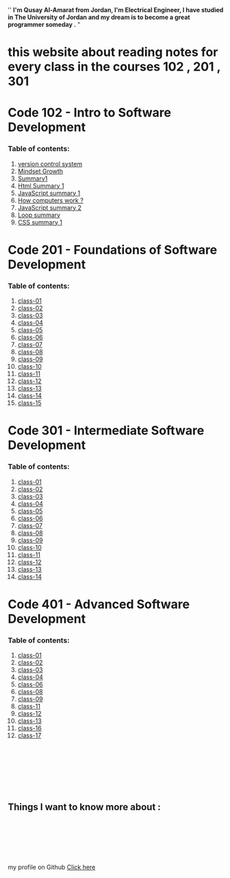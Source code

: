 
''  **I'm Qusay Al-Amarat from Jordan, I'm Electrical Engineer,
I have studied in The University of Jordan 
and my dream is to become a great programmer someday .** "

# this website about reading notes for every class in the courses 102 , 201 , 301



# Code 102 - Intro to Software Development

### Table of contents:
1. [version control system](https://qusay114.github.io/reading-notes/VCS)
2. [Mindset Growth](https://qusay114.github.io/reading-notes/Mindset_Growth)
3. [Summary1](https://qusay114.github.io/reading-notes/summary)
4. [Html Summary 1](https://qusay114.github.io/reading-notes/Html_Sum)
5. [JavaScript summary 1](https://qusay114.github.io/reading-notes/JS_summary1)
6. [How computers work ?](https://qusay114.github.io/reading-notes/Computers)
7. [JavaScript summary 2](https://qusay114.github.io/reading-notes/JS_summary2)
8. [Loop summary](https://qusay114.github.io/reading-notes/loop_summary)
9. [CSS summary 1](https://qusay114.github.io/reading-notes/CSS_Summary1)


# Code 201 - Foundations of Software Development

### Table of contents:
1. [class-01](https://qusay114.github.io/reading-notes/class-01)
2. [class-02](https://qusay114.github.io/reading-notes/class-02)
3. [class-03](https://qusay114.github.io/reading-notes/class-03)
4. [class-04](https://qusay114.github.io/reading-notes/class-04)
5. [class-05](https://qusay114.github.io/reading-notes/class-05)
6. [class-06](https://qusay114.github.io/reading-notes/class-06)
7. [class-07](https://qusay114.github.io/reading-notes/class-07)
8. [class-08](https://qusay114.github.io/reading-notes/class-08)
9. [class-09](https://qusay114.github.io/reading-notes/class-09)
10. [class-10](https://qusay114.github.io/reading-notes/class-10)
11. [class-11](https://qusay114.github.io/reading-notes/class-11)
12. [class-12](https://qusay114.github.io/reading-notes/class-12)
13. [class-13](https://qusay114.github.io/reading-notes/class-13)
14. [class-14](https://qusay114.github.io/reading-notes/class-14)
15. [class-15](https://qusay114.github.io/reading-notes/class-15)


# Code 301 - Intermediate Software Development

### Table of contents:
1. [class-01](https://qusay114.github.io/reading-notes/course-301_Notes/class-01)
2. [class-02](https://qusay114.github.io/reading-notes/course-301_Notes/class-02)
3. [class-03](https://qusay114.github.io/reading-notes/course-301_Notes/class-03)
4. [class-04](https://qusay114.github.io/reading-notes/course-301_Notes/class-04)
5. [class-05](https://qusay114.github.io/reading-notes/course-301_Notes/class-05)
6. [class-06](https://qusay114.github.io/reading-notes/course-301_Notes/class-06)
7. [class-07](https://qusay114.github.io/reading-notes/course-301_Notes/class-07)
8. [class-08](https://qusay114.github.io/reading-notes/course-301_Notes/class-08)
9. [class-09](https://qusay114.github.io/reading-notes/course-301_Notes/class-09)
10. [class-10](https://qusay114.github.io/reading-notes/course-301_Notes/class-10)
11. [class-11](https://qusay114.github.io/reading-notes/course-301_Notes/class-11)
12. [class-12](https://qusay114.github.io/reading-notes/course-301_Notes/class-12)
13. [class-13](https://qusay114.github.io/reading-notes/course-301_Notes/class-13)
14. [class-14](https://qusay114.github.io/reading-notes/course-301_Notes/class-14)



# Code 401 - Advanced Software Development

### Table of contents:
1. [class-01](https://qusay114.github.io/reading-notes/course-401_Notes/class-01)
2. [class-02](https://qusay114.github.io/reading-notes/course-401_Notes/class-02)
3. [class-03](https://qusay114.github.io/reading-notes/course-401_Notes/class-03)
4. [class-04](https://qusay114.github.io/reading-notes/course-401_Notes/class-04)
6. [class-06](https://qusay114.github.io/reading-notes/course-401_Notes/class-06)
8. [class-08](https://qusay114.github.io/reading-notes/course-401_Notes/class-08)
9. [class-09](https://qusay114.github.io/reading-notes/course-401_Notes/class-09)
11. [class-11](https://qusay114.github.io/reading-notes/course-401_Notes/class-11)
12. [class-12](https://qusay114.github.io/reading-notes/course-401_Notes/class-12)
13. [class-13](https://qusay114.github.io/reading-notes/course-401_Notes/class-13)
16. [class-16](https://qusay114.github.io/reading-notes/course-401_Notes/class-16)
17. [class-17](https://qusay114.github.io/reading-notes/course-401_Notes/class-17)


<br><br><br><br><br><br>
## Things I want to know more about :

<br><br><br><br><br><br>
my profile on Github [Click here](https://github.com/Qusay114)
